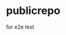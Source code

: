 # publicrepo
for e2e test




























































































































































































































































































































































































































































































































































































































































































































































































































































































































































































































































































































































































































































































































































































































































































































































































































































































































































































































































































































































































































































































































































